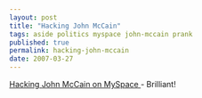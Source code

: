 ```yaml
---
layout: post
title: "Hacking John McCain"
tags: aside politics myspace john-mccain prank
published: true
permalink: hacking-john-mccain
date: 2007-03-27
---
```


<a href="http://mike.newsvine.com/_news/2007/03/27/633799-hacking-john-mccain">Hacking John McCain on MySpace </a>- Brilliant!
